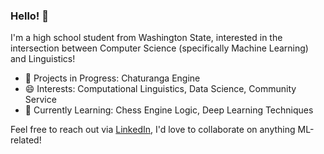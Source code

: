 ### Hello! 🦑

<!--
**t-nair/t-nair** is a ✨ _special_ ✨ repository because its `README.md` (this file) appears on your GitHub profile.

Here are some ideas to get you started:

- 🔭 I’m currently working on ...
- 🌱 I’m currently learning ...
- 👯 I’m looking to collaborate on ...
- 🤔 I’m looking for help with ...
- 💬 Ask me about ...
- 📫 How to reach me: ...
- 😄 Pronouns: ...
- ⚡ Fun fact: ...
-->
I'm a high school student from Washington State, interested in the intersection between Computer Science (specifically Machine Learning) and Linguistics!
 - 💪 Projects in Progress: Chaturanga Engine
 - 😄 Interests: Computational Linguistics, Data Science, Community Service
 - 🤔 Currently Learning: Chess Engine Logic, Deep Learning Techniques


Feel free to reach out via [LinkedIn](https://www.linkedin.com/in/tanya-nair-617473287/), I'd love to collaborate on anything ML-related! 
